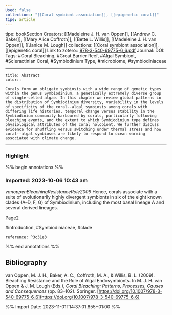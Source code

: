 ```yaml
---
Used: false
collections: "[[Coral symbiont association]], [[epigenetic coral]]"
tipe: article
---
```

tipe: bookSection
Creators: [[Madeleine J. H. van Oppen]], [[Andrew C. Baker]], [[Mary Alice Coffroth]], [[Bette L. Willis]], [[Madeleine J. H. van Oppen]], [[Janice M. Lough]]
collections: [[Coral symbiont association]], [[epigenetic coral]]
Link to zotero:: [978-3-540-69775-6_6.pdf](zotero://select/library/items/MATEI6F3)
Journal: 
DOI: 
Tags: #Coral Bleaching, #Great Barrier Reef, #Algal Symbiont, #Scleractinian Coral, #Symbiodinium Type, #microbiome, #symbiodiniaceae

---
```ad-note
title: Abstract
color:: 

Corals form an obligate symbiosis with a wide range of genetic types within the genus Symbiodinium, a genetically extremely diverse group of single-celled algae. In this chapter we review global patterns in the distribution of Symbiodinium diversity, variability in the levels of specificity of the coral--algal symbiosis among corals with differing life histories, temporal change versus stability in the Symbiodinium community harboured by corals, particularly following bleaching events, and the extent to which Symbiodinium type defines physiological attributes of the coral holobiont. We further discuss evidence for shuffling versus switching under thermal stress and how coral--algal symbioses are likely to respond to ocean warming associated with climate change.

```

---
### Highlight

%% begin annotations %%



### Imported: 2023-10-06 10:43 am

*vanoppenBleachingResistanceRole2009*
	Hence, corals associate with a suite of evolutionarily highly divergent symbionts in six of the eight known clades (A–D, F, G) of Symbiodinium, including the most basal lineage A and several derived lineages. 
	
[Page2](zotero://open-pdf/library/items/MATEI6F3?page=2&a=BEGSHR9H)
	
	
#introduction, #Symbiodiniaceae, #clade
	
	
	reference: ^3c31e3








%% end annotations %%

## Bibliography

van Oppen, M. J. H., Baker, A. C., Coffroth, M. A., & Willis, B. L. (2009). Bleaching Resistance and the Role of Algal Endosymbionts. In M. J. H. van Oppen & J. M. Lough (Eds.), _Coral Bleaching: Patterns, Processes, Causes and Consequences_ (pp. 83–102). Springer. [https://doi.org/10.1007/978-3-540-69775-6_6](https://doi.org/10.1007/978-3-540-69775-6_6)

%% Import Date: 2023-11-01T14:37:01.855+01:00 %%
